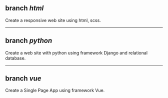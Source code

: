 branch *html*
---
Create a responsive web site using html, scss.
***
branch *python*
---
Create a web site with python using framework Django and relational database.
***
branch *vue*
---
Create a Single Page App using framework Vue.
